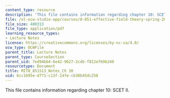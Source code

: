 ```yaml
---
content_type: resource
description: 'This file contains information regarding chapter 10: SCET II.'
file: /ol-ocw-studio-app/courses/8-851-effective-field-theory-spring-2013/6cc1695ed771c13f14fecb38b45dc258_MIT8_851S13_SCETII.pdf
file_size: 480313
file_type: application/pdf
learning_resource_types:
- Lecture Notes
license: https://creativecommons.org/licenses/by-nc-sa/4.0/
ocw_type: OCWFile
parent_title: Lecture Notes
parent_type: CourseSection
parent_uid: 7ed94bb4-6e42-9627-2cdb-f812ef69b240
resourcetype: Document
title: MIT8_851S13_Notes_Ch 10
uid: 6cc1695e-d771-c13f-14fe-cb38b45dc258
---
```

This file contains information regarding chapter 10: SCET II.